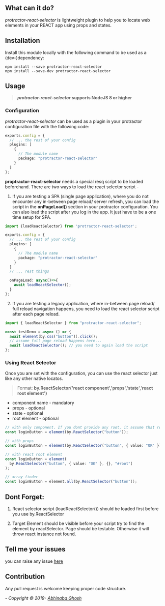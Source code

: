## What can it do?

_protractor-react-selector_ is lightweight plugin to help you to locate web elements in your REACT app using props and states.

## Installation

Install this module locally with the following command to be used as a (dev-)dependency:

```shell
npm install --save protractor-react-selector
npm install --save-dev protractor-react-selector
```

## Usage

> **_protractor-react-selector_ supports NodeJS 8 or higher**

### Configuration

_protractor-react-selector_ can be used as a plugin in your protractor configuration file with the following code:

```typescript
exports.config = {
  // ... the rest of your config
  plugins: [
    {
      // The module name
      package: "protractor-react-selector"
    }
  ]
};
```

**proptractor-react-selector** needs a special resq script to be loaded beforehand. There are two ways to load the react selector script -

1. If you are testing a SPA (single page application), where you do not encounter any in-between page reload/ server refresh, you can load the script in the **onPageLoad()** section in your protractor configuration. You can also load the script after you log in the app. It just have to be a one time setup for SPA.

```ts
import {loadReactSelector} from 'protractor-react-selector';

exports.config = {
  // ... the rest of your config
  plugins: [
    {
      // The module name
      package: "protractor-react-selector"
    }
  ]
  // ... rest things

  onPageLoad: async()=>{
    await loadReactSelector();
  }
};
```

2. If you are testing a legacy application, where in-between page reload/ full reload navigation happens, you need to load the react selector script after each page reload.

```ts
import { loadReactSelector } from "protractor-react-selector";

const testDemo = async () => {
  await element(by.css("button")).click();
  // assume full page reload happens here...
  await loadReactSelector(); // you need to again load the script
};
```

### Using React Selector

Once you are set with the configuration, you can use the react selector just like any other native locatos.

> Format: **by.ReactSelector('react component','props','state','react root element')**

- component name - mandatory
- props - optional
- state - optional
- root element - optional

```ts
// with only component. If you dont provide any root, it assume that root is set to '#root'
const loginButton = element(by.ReactSelector("button"));

// with props
const loginButton = element(by.ReactSelector("button", { value: "OK" }));

// with react root element
const loginButton = element(
  by.ReactSelector("button", { value: "OK" }, {}, "#root")
);

// array finder
const loginButton = element.all(by.ReactSelector("button"));
```

## Dont Forget:

1. React selector script (loadReactSelector()) should be loaded first before you use by.ReactSelector

2. Target Element should be visible before your script try to find the element by reactSelector. Page should be testable. Otherwise it will throw react instance not found.

## Tell me your issues

you can raise any issue [here](https://github.com/abhinaba1080/protractor-react-selector/issues)

## Contribution

Any pull request is welcome keeping proper code structure.

_- Copyright &copy; 2019- [Abhinaba Ghosh](https://www.linkedin.com/in/abhinaba-ghosh-9a2ab8a0/)_

